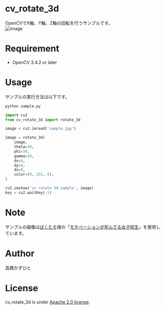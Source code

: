 # cv_rotate_3d
OpenCVでX軸、Y軸、Z軸の回転を行うサンプルです。<br>
![image](https://github.com/Kazuhito00/cv_rotate_3d/assets/37477845/b969c395-87d9-4b1a-b1fb-31038104b54c)

# Requirement
* OpenCV 3.4.2 or later
 
# Usage
サンプルの実行方法は以下です。
```bash
python sample.py
```
```python
import cv2
from cv_rotate_3d import rotate_3d

image = cv2.imread('sample.jpg')

image = rotate_3d(
    image,
    theta=30,
    phi=30,
    gamma=30,
    dx=0,
    dy=0,
    dz=0,
    color=(0, 255, 0),
)

cv2.imshow('cv rotate 3d sample', image)
key = cv2.waitKey(-1)
```

# Note
サンプルの画像は[ぱくたそ](https://www.pakutaso.com/)様の「[モチベーションが死んでる女子校生](https://www.pakutaso.com/20230655173post-47613.html)」を使用しています。

# Author
高橋かずひと
 
# License 
cv_rotate_3d is under [Apache 2.0 license](LICENSE).

